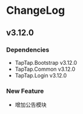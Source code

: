 # ChangeLog

## v3.12.0

### Dependencies

- TapTap.Bootstrap v3.12.0
- TapTap.Common v3.12.0
- TapTap.Login v3.12.0

### New Feature
- 增加公告模块